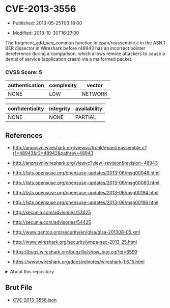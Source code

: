 # CVE-2013-3556

- Published: 2013-05-25T03:18:00

- Modified: 2018-10-30T16:27:00

The fragment_add_seq_common function in epan/reassemble.c in the ASN.1 BER dissector in Wireshark before r48943 has an incorrect pointer dereference during a comparison, which allows remote attackers to cause a denial of service (application crash) via a malformed packet.

### CVSS Score: **5**

| authentication | complexity | vector |
| --- | --- | --- |
| NONE | LOW | NETWORK |

| confidentiality | integrity | availability |
| --- | --- | --- |
| NONE | NONE | PARTIAL |

## References

* http://anonsvn.wireshark.org/viewvc/trunk/epan/reassemble.c?r1=48943&r2=48942&pathrev=48943

* http://anonsvn.wireshark.org/viewvc?view=revision&revision=48943

* http://lists.opensuse.org/opensuse-updates/2013-06/msg00048.html

* http://lists.opensuse.org/opensuse-updates/2013-06/msg00083.html

* http://lists.opensuse.org/opensuse-updates/2013-06/msg00194.html

* http://lists.opensuse.org/opensuse-updates/2013-06/msg00196.html

* http://secunia.com/advisories/53425

* http://secunia.com/advisories/54425

* http://www.gentoo.org/security/en/glsa/glsa-201308-05.xml

* http://www.wireshark.org/security/wnpa-sec-2013-25.html

* https://bugs.wireshark.org/bugzilla/show_bug.cgi?id=8599

* https://www.wireshark.org/docs/relnotes/wireshark-1.6.15.html

<details>
<summary>About this repository</summary> 

  This repository is part of the project [Live Hack CVE](https://github.com/Live-Hack-CVE). Main website can be found [www.live-hack.org](https://www.live-hack.org) 
  
  Made by [Sn0wAlice](https://github.com/Sn0wAlice) for the people that care about security and need to have a feed of the latest CVEs. Hope you enjoy it, don't forget to star the repo and follow me on [Twitter](https://twitter.com/Sn0wAlice) and [Github](https://github.com/Sn0wAlice). And that is my [personnal website](https://www.alice-snow.me/)

  - [Home Page](https://github.com/Live-Hack-CVE)
  - [Framework](https://github.com/Live-Hack-CVE/cve-framework)
  - [CVE database](https://github.com/Live-Hack-CVE/full_database)
  - [Changelog](https://github.com/Live-Hack-CVE/Changelog)
</details>

## Brut File

* [CVE-2013-3556.json](https://raw.githubusercontent.com/Live-Hack-CVE/full_database/main/cves/2013/CVE-2013-3556.json)

